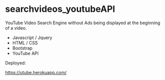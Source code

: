 # searchvideos_youtubeAPI

YouTube Video Search Engine without Ads being displayed at the beginning of a video.


- Javascript / Jquery
- HTML / CSS
- Bootstrap
- YouTube API

Deployed: 

https://utube.herokuapp.com/
